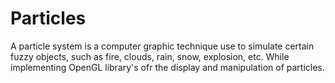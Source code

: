 # Particles
A particle system is a computer graphic technique use to simulate certain fuzzy objects, such as fire, clouds, rain, snow, explosion, etc. While implementing OpenGL library's ofr the display and manipulation of particles. 
